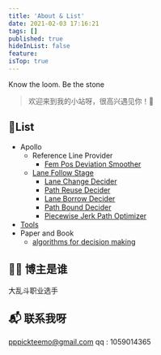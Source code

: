 ```yaml
---
title: 'About & List'
date: 2021-02-03 17:16:21
tags: []
published: true
hideInList: false
feature: 
isTop: true
---
```

Know the loom. Be the stone

<!-- more -->
> 欢迎来到我的小站呀，很高兴遇见你！🤝

## 📃List
- Apollo
    - Reference Line Provider
        - [Fem Pos Deviation Smoother](https://pickteemo.github.io/post/fem_pos_deviation_smoother/)
    - [Lane Follow Stage](https://pickteemo.github.io/post/lanefollowstage/)
        - [Lane Change Decider](https://pickteemo.github.io/post/lane_change_decider/)
        - [Path Reuse Decider](https://pickteemo.github.io/post/path_reuse_decider/)
        - [Lane Borrow Decider](https://pickteemo.github.io/post/path_lane_borrow_decider-jie-dao-chu-li/)
        - [Path Bound Decider](https://pickteemo.github.io/post/path-bounds-decider/)
        - [Piecewise Jerk Path Optimizer](https://pickteemo.github.io/post/piecewise-jerk-path-optimizer/)
- [Tools](https://pickteemo.github.io/post/tools)
- Paper and Book
    - [algorithms for decision making](https://pickteemo.github.io/post/algorithms-for-decision-making-mykel-j-kochenderfer-tim-a-wheeler-and-kyle-h-wray/)




## 👨‍💻 博主是谁
大乱斗职业选手
## 📬 联系我呀
pppickteemo@gmail.com
qq : 1059014365